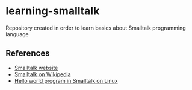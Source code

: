 # learning-smalltalk
Repository created in order to learn basics about Smalltalk programming language

## References
- [Smalltalk website](http://www.smalltalk.org/)
- [Smalltalk on Wikipedia](https://en.wikipedia.org/wiki/Smalltalk)
- [Hello world program in Smalltalk on Linux](http://www.thegeekstuff.com/2009/10/smalltalk-hello-world-example-how-to-write-and-execute-smalltalk-program-on-linux-os/)
